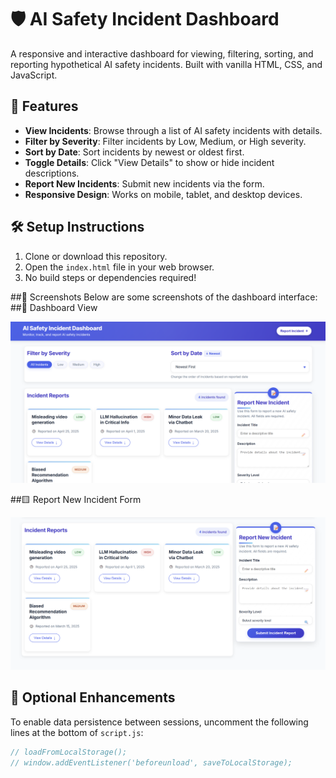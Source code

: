 # 🛡️ AI Safety Incident Dashboard

A responsive and interactive dashboard for viewing, filtering, sorting, and reporting hypothetical AI safety incidents. Built with vanilla HTML, CSS, and JavaScript.

## 🚀 Features

- **View Incidents**: Browse through a list of AI safety incidents with details.
- **Filter by Severity**: Filter incidents by Low, Medium, or High severity.
- **Sort by Date**: Sort incidents by newest or oldest first.
- **Toggle Details**: Click "View Details" to show or hide incident descriptions.
- **Report New Incidents**: Submit new incidents via the form.
- **Responsive Design**: Works on mobile, tablet, and desktop devices.

## 🛠️ Setup Instructions

1. Clone or download this repository.
2. Open the `index.html` file in your web browser.
3. No build steps or dependencies required!

##📸 Screenshots
Below are some screenshots of the dashboard interface:
##🔷 Dashboard View

![Dashboard View](./s1.png)

##🟨 Report New Incident Form

![Report Form](./s2.png)

## 🧠 Optional Enhancements

To enable data persistence between sessions, uncomment the following lines at the bottom of `script.js`:

```javascript
// loadFromLocalStorage();
// window.addEventListener('beforeunload', saveToLocalStorage);
